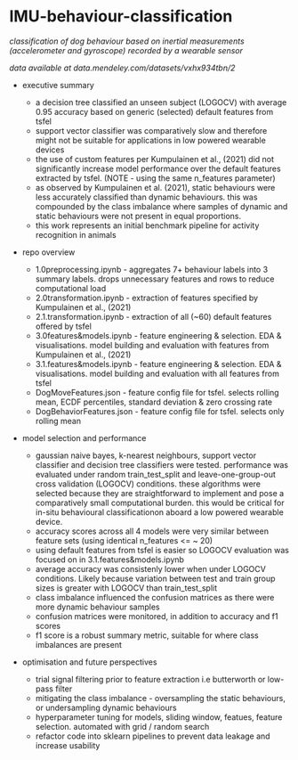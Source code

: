 # IMU-behaviour-classification
*classification of dog behaviour based on inertial measurements (accelerometer and gyroscope) recorded by a wearable sensor*

*data available at data.mendeley.com/datasets/vxhx934tbn/2*

- executive summary
    - a decision tree classified an unseen subject (LOGOCV) with average 0.95 accuracy based on generic (selected) default features from tsfel
    - support vector classifier was comparatively slow and therefore might not be suitable for applications in low powered wearable devices
    - the use of custom features per Kumpulainen et al., (2021) did not significantly increase model performance over the default features extracted by tsfel. (NOTE - using the same n_features parameter) 
    - as observed by Kumpulainen et al. (2021), static behaviours were less accurately classified than dynamic behaviours. this was compounded by the class imbalance where samples of dynamic and static behaviours were not present in equal proportions. 
    - this work represents an initial benchmark pipeline for activity recognition in animals

- repo overview 
    - 1.0preprocessing.ipynb - aggregates 7+ behaviour labels into 3 summary labels. drops unnecessary features and rows to reduce computational load
    - 2.0transformation.ipynb - extraction of features specified by Kumpulainen et al., (2021)
    - 2.1.transformation.ipynb - extraction of all (~60) default features offered by tsfel 
    - 3.0features&models.ipynb - feature engineering & selection. EDA & visualisations. model building and evaluation with features from Kumpulainen et al., (2021)
    - 3.1.features&models.ipynb - feature engineering & selection. EDA & visualisations. model building and evaluation with all features from tsfel
    - DogMoveFeatures.json - feature config file for tsfel. selects rolling mean, ECDF percentiles, standard deviation & zero crossing rate 
    - DogBehaviorFeatures.json - feature config file for tsfel. selects only rolling mean 

- model selection and performance 
    - gaussian naive bayes, k-nearest neighbours, support vector classifier and decision tree classifiers were tested. performance was evaluated under random train_test_split and leave-one-group-out cross validation (LOGOCV) conditions. these algorithms were selected because they are straightforward to implement and pose a comparatively small computational burden. this would be critical for in-situ behavioural classificationon aboard a low powered wearable device. 
    - accuracy scores across all 4 models were very similar between feature sets (using identical n_features <= ~ 20)
    - using default features from tsfel is easier so LOGOCV evaluation was focused on in 3.1.features&models.ipynb 
    - average accuracy was consistenly lower when under LOGOCV conditions. Likely because variation between test and train group sizes is greater with LOGOCV than train_test_split
    - class imbalance influenced the confusion matrices as there were more dynamic behaviour samples 
    - confusion matrices were monitored, in addition to accuracy and f1 scores
    - f1 score is a robust summary metric, suitable for where class imbalances are present 

- optimisation and future perspectives   
    - trial signal filtering prior to feature extraction i.e butterworth or low-pass filter 
    - mitigating the class imbalance - oversampling the static behaviours, or undersampling dynamic behaviours
    - hyperparameter tuning for models, sliding window, featues, feature selection. automated with grid / random search 
    - refactor code into sklearn pipelines to prevent data leakage and increase usability 

